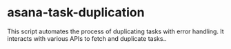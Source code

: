 # asana-task-duplication
This script automates the process of duplicating tasks with error handling. It interacts with various APIs to fetch and duplicate tasks..
